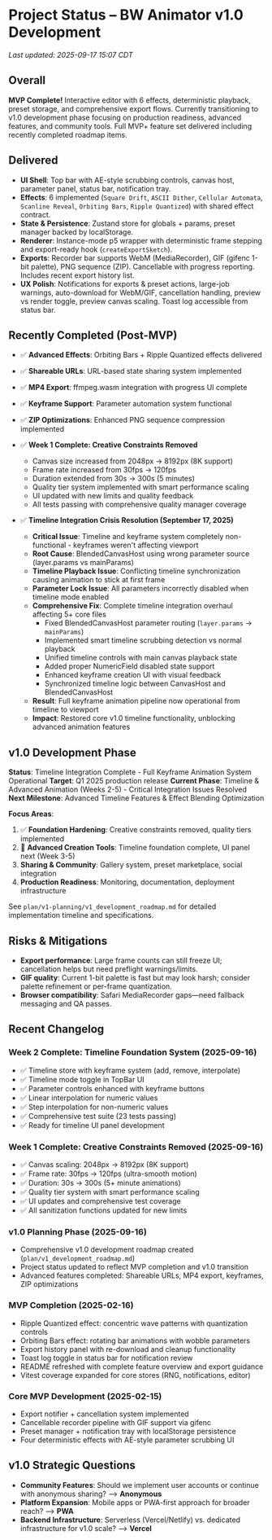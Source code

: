 # Project Status – BW Animator v1.0 Development

_Last updated: 2025-09-17 15:07 CDT_

## Overall

**MVP Complete!** Interactive editor with 6 effects, deterministic playback, preset storage, and comprehensive export flows. Currently transitioning to v1.0 development phase focusing on production readiness, advanced features, and community tools. Full MVP+ feature set delivered including recently completed roadmap items.

## Delivered

- **UI Shell**: Top bar with AE-style scrubbing controls, canvas host, parameter panel, status bar, notification tray.
- **Effects**: 6 implemented (`Square Drift`, `ASCII Dither`, `Cellular Automata`, `Scanline Reveal`, `Orbiting Bars`, `Ripple Quantized`) with shared effect contract.
- **State & Persistence**: Zustand store for globals + params, preset manager backed by localStorage.
- **Renderer**: Instance-mode p5 wrapper with deterministic frame stepping and export-ready hook (`createExportSketch`).
- **Exports**: Recorder bar supports WebM (MediaRecorder), GIF (gifenc 1-bit palette), PNG sequence (ZIP). Cancellable with progress reporting. Includes recent export history list.
- **UX Polish**: Notifications for exports & preset actions, large-job warnings, auto-download for WebM/GIF, cancellation handling, preview vs render toggle, preview canvas scaling. Toast log accessible from status bar.

## Recently Completed (Post-MVP)

- ✅ **Advanced Effects**: Orbiting Bars + Ripple Quantized effects delivered
- ✅ **Shareable URLs**: URL-based state sharing system implemented
- ✅ **MP4 Export**: ffmpeg.wasm integration with progress UI complete
- ✅ **Keyframe Support**: Parameter automation system functional
- ✅ **ZIP Optimizations**: Enhanced PNG sequence compression implemented
- ✅ **Week 1 Complete: Creative Constraints Removed**
  - Canvas size increased from 2048px → 8192px (8K support)
  - Frame rate increased from 30fps → 120fps
  - Duration extended from 30s → 300s (5 minutes)
  - Quality tier system implemented with smart performance scaling
  - UI updated with new limits and quality feedback
  - All tests passing with comprehensive quality manager coverage

- ✅ **Timeline Integration Crisis Resolution (September 17, 2025)**
  - **Critical Issue**: Timeline and keyframe system completely non-functional - keyframes weren't affecting viewport
  - **Root Cause**: BlendedCanvasHost using wrong parameter source (layer.params vs mainParams)
  - **Timeline Playback Issue**: Conflicting timeline synchronization causing animation to stick at first frame
  - **Parameter Lock Issue**: All parameters incorrectly disabled when timeline mode enabled
  - **Comprehensive Fix**: Complete timeline integration overhaul affecting 5+ core files
    - Fixed BlendedCanvasHost parameter routing (`layer.params` → `mainParams`)
    - Implemented smart timeline scrubbing detection vs normal playback
    - Unified timeline controls with main canvas playback state
    - Added proper NumericField disabled state support
    - Enhanced keyframe creation UI with visual feedback
    - Synchronized timeline logic between CanvasHost and BlendedCanvasHost
  - **Result**: Full keyframe animation pipeline now operational from timeline to viewport
  - **Impact**: Restored core v1.0 timeline functionality, unblocking advanced animation features

## v1.0 Development Phase

**Status**: Timeline Integration Complete - Full Keyframe Animation System Operational
**Target**: Q1 2025 production release
**Current Phase**: Timeline & Advanced Animation (Weeks 2-5) - Critical Integration Issues Resolved
**Next Milestone**: Advanced Timeline Features & Effect Blending Optimization

**Focus Areas**:

1. ✅ **Foundation Hardening**: Creative constraints removed, quality tiers implemented
2. 🔄 **Advanced Creation Tools**: Timeline foundation complete, UI panel next (Week 3-5)
3. **Sharing & Community**: Gallery system, preset marketplace, social integration
4. **Production Readiness**: Monitoring, documentation, deployment infrastructure

See `plan/v1-planning/v1_development_roadmap.md` for detailed implementation timeline and specifications.

## Risks & Mitigations

- **Export performance**: Large frame counts can still freeze UI; cancellation helps but need preflight warnings/limits.
- **GIF quality**: Current 1-bit palette is fast but may look harsh; consider palette refinement or per-frame quantization.
- **Browser compatibility**: Safari MediaRecorder gaps—need fallback messaging and QA passes.

## Recent Changelog

### Week 2 Complete: Timeline Foundation System (2025-09-16)

- ✅ Timeline store with keyframe system (add, remove, interpolate)
- ✅ Timeline mode toggle in TopBar UI
- ✅ Parameter controls enhanced with keyframe buttons
- ✅ Linear interpolation for numeric values
- ✅ Step interpolation for non-numeric values
- ✅ Comprehensive test suite (23 tests passing)
- ✅ Ready for timeline UI panel development

### Week 1 Complete: Creative Constraints Removed (2025-09-16)

- ✅ Canvas scaling: 2048px → 8192px (8K support)
- ✅ Frame rate: 30fps → 120fps (ultra-smooth motion)
- ✅ Duration: 30s → 300s (5+ minute animations)
- ✅ Quality tier system with smart performance scaling
- ✅ UI updates and comprehensive test coverage
- ✅ All sanitization functions updated for new limits

### v1.0 Planning Phase (2025-09-16)

- Comprehensive v1.0 development roadmap created (`plan/v1_development_roadmap.md`)
- Project status updated to reflect MVP completion and v1.0 transition
- Advanced features completed: Shareable URLs, MP4 export, keyframes, ZIP optimizations

### MVP Completion (2025-02-16)

- Ripple Quantized effect: concentric wave patterns with quantization controls
- Orbiting Bars effect: rotating bar animations with wobble parameters
- Export history panel with re-download and cleanup functionality
- Toast log toggle in status bar for notification review
- README refreshed with complete feature overview and export guidance
- Vitest coverage expanded for core stores (RNG, notifications, editor)

### Core MVP Development (2025-02-15)

- Export notifier + cancellation system implemented
- Cancellable recorder pipeline with GIF support via gifenc
- Preset manager + notification tray with localStorage persistence
- Four deterministic effects with AE-style parameter scrubbing UI

## v1.0 Strategic Questions

- **Community Features**: Should we implement user accounts or continue with anonymous sharing? --> **Anonymous**
- **Platform Expansion**: Mobile apps or PWA-first approach for broader reach? --> **PWA**
- **Backend Infrastructure**: Serverless (Vercel/Netlify) vs. dedicated infrastructure for v1.0 scale? --> **Vercel**
